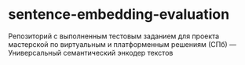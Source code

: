# sentence-embedding-evaluation
Репозиторий с выполненным тестовым заданием для проекта мастерской по виртуальным и платформенным решениям (СПб) — Универсальный семантический энкодер текстов
